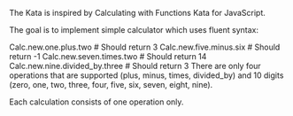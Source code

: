The Kata is inspired by Calculating with Functions Kata for JavaScript.

The goal is to implement simple calculator which uses fluent syntax:

Calc.new.one.plus.two             # Should return 3
Calc.new.five.minus.six           # Should return -1
Calc.new.seven.times.two          # Should return 14
Calc.new.nine.divided_by.three     # Should return 3
There are only four operations that are supported (plus, minus, times, divided_by) and 10 digits (zero, one, two, three, four, five, six, seven, eight, nine).

Each calculation consists of one operation only.
